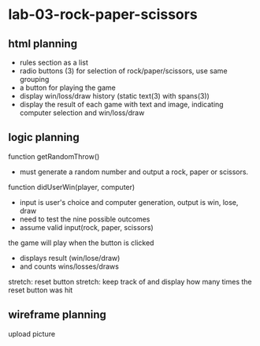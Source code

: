 # lab-03-rock-paper-scissors

## html planning
- rules section as a list
- radio buttons (3) for selection of rock/paper/scissors, use same grouping 
- a button for playing the game
- display win/loss/draw history (static text(3) with spans(3))
- display the result of each game with text and image, indicating computer selection and win/loss/draw


## logic planning

function getRandomThrow()
- must generate a random number and output a rock, paper or scissors.

function didUserWin(player, computer)
- input is user's choice and computer generation, output is win, lose, draw
- need to test the nine possible outcomes
- assume valid input(rock, paper, scissors)

the game will play when the button is clicked
- displays result (win/lose/draw)
- and counts wins/losses/draws

stretch: reset button
stretch: keep track of and display how many times the reset button was hit

## wireframe planning

upload picture